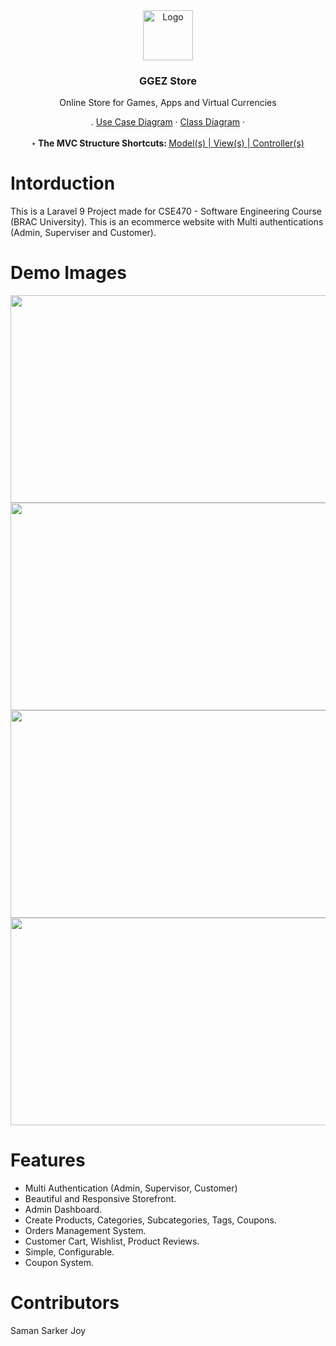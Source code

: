 <div align="center">
  <a href="https://github.com/samanjoy2/ggezshop">
    <img src="https://i.ibb.co/L9GWHx7/898f45be3cd722f58aacf9141019a1f0-gg-ez-gaming-badge.png" alt="Logo" width="80" height="80">
  </a>

  <h3 align="center">GGEZ Store</h3>

  <p align="center">
    Online Store for Games, Apps and Virtual Currencies
    <br />
  </p>
    <p> .
        <a href="https://drive.google.com/file/d/1nhgOagYbnf9O_IWahAl_Pt7Ywm_Jc6Ql/view?usp=sharing">Use Case Diagram</a>
    ·
    <a href="https://drive.google.com/file/d/13O_yvQk-lpgyrhq5DuI1A36MYYF3Iedz/view?usp=sharing">Class Diagram</a>
    · <br> <br>
        <b>‣ The MVC Structure Shortcuts: </b><a href="https://github.com/samanjoy2/ggezshop/tree/main/app/Models">Model(s) | </a><a         href="https://github.com/samanjoy2/ggezshop/tree/main/resources/views"> View(s) | </a><a href="https://github.com/samanjoy2/ggezshop/tree/main/app/Http/Controllers">Controller(s)</a></p>
</div>


# Intorduction

This is a Laravel 9 Project made for CSE470 - Software Engineering Course (BRAC University). This is an ecommerce website with Multi authentications (Admin, Superviser and Customer). 

# Demo Images

<img src="https://i.ibb.co/8BXzrLw/scrnli-4-17-2022-1-38-46-AM.png" width="700" height="332">
<img src="https://i.ibb.co/ccjBKJ9/scrnli-4-17-2022-1-42-15-AM.png" width="700" height="332">
<img src="https://i.ibb.co/HV04bqW/scrnli-4-17-2022-1-43-32-AM.png" width="700" height="332">
<img src="https://i.ibb.co/ZLSsfv8/scrnli-4-17-2022-1-44-02-AM.png" width="700" height="332">


# Features

* Multi Authentication (Admin, Supervisor, Customer)
* Beautiful and Responsive Storefront.
* Admin Dashboard.
* Create Products, Categories, Subcategories, Tags, Coupons.
* Orders Management System.
* Customer Cart, Wishlist, Product Reviews.
* Simple, Configurable.
* Coupon System.

# Contributors

Saman Sarker Joy

